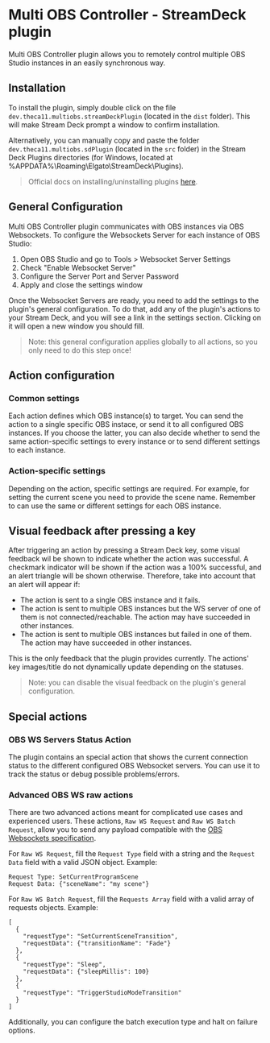 # Multi OBS Controller - StreamDeck plugin

Multi OBS Controller plugin allows you to remotely control multiple OBS Studio instances in an easily synchronous way.

## Installation
To install the plugin, simply double click on the file `dev.theca11.multiobs.streamDeckPlugin` (located in the `dist` folder). This will make Stream Deck prompt a window to confirm installation.

Alternatively, you can manually copy and paste the folder `dev.theca11.multiobs.sdPlugin` (located in the `src` folder) in the Stream Deck Plugins directories (for Windows, located at %APPDATA%\Roaming\Elgato\StreamDeck\Plugins).

> Official docs on installing/uninstalling plugins [here](https://help.elgato.com/hc/en-us/articles/11434818801293-Elgato-Stream-Deck-How-to-Install-and-Uninstall-Stream-Deck-Plugins-).

## General Configuration
Multi OBS Controller plugin communicates with OBS instances via OBS Websockets. To configure the Websockets Server for each instance of OBS Studio:

1. Open OBS Studio and go to Tools > Websocket Server Settings
2. Check "Enable Websocket Server"
3. Configure the Server Port and Server Password
4. Apply and close the settings window

Once the Websocket Servers are ready, you need to add the settings to the plugin's general configuration. To do that, add any of the plugin's actions to your Stream Deck, and you will see a link in the settings section. Clicking on it will open a new window you should fill.

> Note: this general configuration applies globally to all actions, so you only need to do this step once!

## Action configuration

### Common settings
Each action defines which OBS instance(s) to target. You can send the action to a single specific OBS instace, or send it to all configured OBS instances. If you choose the latter, you can also decide whether to send the same action-specific settings to every instance or to send different settings to each instance.

### Action-specific settings
Depending on the action, specific settings are required. For example, for setting the current scene you need to provide the scene name. Remember to can use the same or different settings for each OBS instance.

## Visual feedback after pressing a key
After triggering an action by pressing a Stream Deck key, some visual feedback wil be shown to indicate whether the action was successful. A checkmark indicator will be shown if the action was a 100% successful, and an alert triangle will be shown otherwise. Therefore, take into account that an alert will appear if:

- The action is sent to a single OBS instance and it fails.
- The action is sent to multiple OBS instances but the WS server of one of them is not connected/reachable. The action may have succeeded in other instances.
- The action is sent to multiple OBS instances but failed in one of them. The action may have succeeded in other instances.

This is the only feedback that the plugin provides currently. The actions' key images/title do not dynamically update depending on the statuses.

> Note: you can disable the visual feedback on the plugin's general configuration.

## Special actions
### OBS WS Servers Status Action
The plugin contains an special action that shows the current connection status to the different configured OBS Websocket servers. You can use it to track the status or debug possible problems/errors.

### Advanced OBS WS raw actions
There are two advanced actions meant for complicated use cases and experienced users. These actions, `Raw WS Request` and `Raw WS Batch Request`, allow you to send any payload compatible with the [OBS Websockets specification](https://github.com/obsproject/obs-websocket/blob/master/docs/generated/protocol.md).

For `Raw WS Request`, fill the `Request Type` field with a string and the `Request Data` field with a valid JSON object. Example:
```
Request Type: SetCurrentProgramScene
Request Data: {"sceneName": "my scene"}
```

For `Raw WS Batch Request`, fill the `Requests Array` field with a valid array of requests objects. Example:
```
[	
  {
    "requestType": "SetCurrentSceneTransition",
    "requestData": {"transitionName": "Fade"}
  },
  {
    "requestType": "Sleep",
    "requestData": {"sleepMillis": 100}
  },
  {
    "requestType": "TriggerStudioModeTransition"
  }
]
```
Additionally, you can configure the batch execution type and halt on failure options.